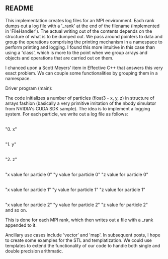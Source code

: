 README
------
This implementation creates log files for an MPI environment. Each rank dumps out a log file with a '_rank' at the end of the filename (implemented in 'FileHandler'). The actual writing out of the contents depends on the structure of what is to be dumped out. We pass around pointers to data and group the operations comprising the printing mechanism in a namespace to perform printing and logging. I found this more intuitive in this case than using a 'class', which is more to the point when we group arrays and objects and operations that are carried out on them.

I chanced upon a Scott Meyers' item in Effective C++ that answers this very exact problem. We can couple some functionalities by grouping them in a namespace. 


Driver program (main):

The code initializes a number of particles (float3 - x, y, z) in structure of arrays fashion (basically a very primitive imitation of the nbody simulator from NVIDIA's CUDA SDK sample). The idea is to implement a logging system. For each particle, we write out a log file as follows:


<br> "0. x" </br>

<br> "1. y" </br>

<br> "2. z" </br>


<br> "x value for particle 0" "y value for particle 0" "z value for particle 0" </br>

<br> "x value for particle 1" "y value for particle 1" "z value for particle 1" </br>

<br> "x value for particle 2" "y value for particle 2" "z value for particle 2" <br>
and so on.

This is done for each MPI rank, which then writes out a file with a _rank appended to it.

Ancillary use cases include 'vector' and 'map'. In subsequent posts, I hope to create some examples for the STL and templatization. We could use templates to extend the functionality of our code to handle both single and double precision arithmatic.
			

	
		
		












